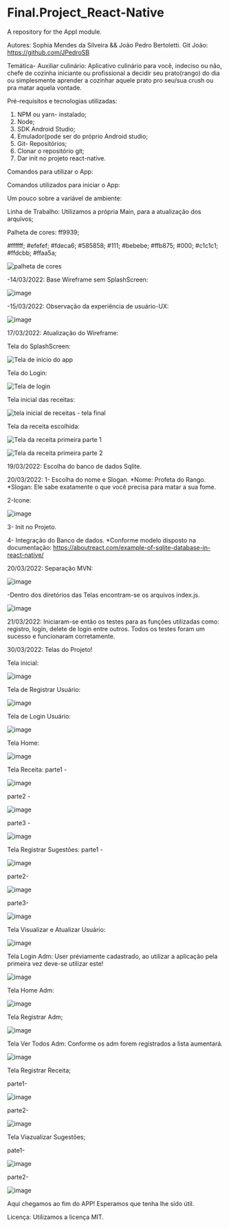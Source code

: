 # Final.Project_React-Native
A repository for the AppI module.

Autores: Sophia Mendes da Silveira && João Pedro Bertoletti.
Git João: https://github.com/JPedroSB

Temática- Auxiliar culinário: Aplicativo culinário para você, indeciso ou não, chefe de cozinha iniciante ou profissional a decidir seu prato(rango) do dia ou simplesmente aprender a cozinhar aquele prato pro seu/sua crush ou pra matar aquela vontade.

Pré-requisitos e tecnologias utilizadas:
1. NPM ou yarn- instalado;
2. Node;
3. SDK Android Studio;
4. Emulador(pode ser do próprio Android studio;
5. Git- Repositórios;
6. Clonar o repositório git;
7. Dar init no projeto react-native.


Comandos para utilizar o App:

Comandos utilizados para iniciar o App:

Um pouco sobre a variável de ambiente:

Linha de Trabalho:
Utilizamos a própria Main, para a atualização dos arquivos;

Palheta de cores:
ff9939;

#ffffff; #efefef; #fdeca6; #585858; #111; #bebebe; #ffb875; #000; #c1c1c1; #ffdcbb; #ffaa5a;

![palheta de cores](https://user-images.githubusercontent.com/89792528/160531225-b76be5c5-a01b-4d91-a999-6fb17ee5c170.png)



-14/03/2022: Base Wireframe sem SplashScreen:

![image](https://user-images.githubusercontent.com/89554510/158917524-2c45a0ef-3443-4905-8e35-8adaaf2ad21d.png)


-15/03/2022: Observação da experiência de usuário-UX:

![image](https://user-images.githubusercontent.com/89554510/159123372-991f9ce1-df84-4ec9-9ea1-adcd208936bd.png)

17/03/2022: Atualização do Wireframe:


Tela do SplashScreen:

![Tela de inicio do app](https://user-images.githubusercontent.com/89792528/159138277-2856fc74-782e-4794-9809-b0a8fe3bb17c.png)


Tela do Login:

![Tela de login](https://user-images.githubusercontent.com/89792528/159138293-0c5b62ad-8293-4e7e-811f-71a265e40b4b.png)


Tela inicial das receitas:

![tela inicial de receitas - tela final](https://user-images.githubusercontent.com/89792528/159138298-64f0ec0e-1e94-4ad7-a885-9959b3f9e2bf.png)


Tela da receita escolhida:

![Tela da receita primeira parte 1](https://user-images.githubusercontent.com/89792528/159138327-cfeea888-eabe-4507-889e-0bae64e26ac6.png)

![Tela da receita primeira parte 2](https://user-images.githubusercontent.com/89792528/159138332-18d4bd9f-9bc3-4d3e-b9b1-c39f6734a070.png)


19/03/2022: Escolha do banco de dados Sqlite.

20/03/2022: 1- Escolha do nome e Slogan.
 *Nome: Profeta do Rango.
 *Slogan: Ele sabe exatamente o que você precisa para matar a sua fome.

 2-Icone:
 
 ![image](https://user-images.githubusercontent.com/89554510/160508500-59b9e00c-cc6b-4d6d-b3ad-2ef93aedd762.png)

 3- Init no Projeto.

 4- Integração do Banco de dados.
  *Conforme modelo disposto na documentação: https://aboutreact.com/example-of-sqlite-database-in-react-native/
  
20/03/2022: Separação MVN:

![image](https://user-images.githubusercontent.com/89554510/160684755-514790b6-bd3a-4a4d-ad0e-a6feb644baa0.png)

-Dentro dos diretórios das Telas encontram-se os arquivos index.js.

![image](https://user-images.githubusercontent.com/89554510/160684966-6ed9675f-848e-4526-97b6-b4af9722d2fe.png)


21/03/2022: Iniciaram-se então os testes para as funções utilizadas como: registro, login, delete de login entre outros.
Todos os testes foram um sucesso e funcionaram corretamente.


30/03/2022: Telas do Projeto!

Tela inicial:

  ![image](https://user-images.githubusercontent.com/89554510/160685225-5519ce3a-b2a7-45a7-85f4-2e00ee3b8cff.png)


Tela de Registrar Usuário:

  ![image](https://user-images.githubusercontent.com/89554510/160685332-61b7a4bc-fef0-41f8-9531-b3874fed9e05.png)


Tela de Login Usuário:

  ![image](https://user-images.githubusercontent.com/89554510/160685482-932a56bb-cb7c-4e4a-bf7a-2b0d0bb84be3.png)


Tela Home:

  ![image](https://user-images.githubusercontent.com/89554510/160685725-ce1efcc7-6f51-441c-b614-117a28f9463a.png)


Tela Receita:
parte1 -

  ![image](https://user-images.githubusercontent.com/89554510/160685833-cca3d65e-24f1-459f-99e6-cfe1da26ec35.png)

parte2 - 

  ![image](https://user-images.githubusercontent.com/89554510/160686055-4b39639a-ce28-4126-a8ae-5de2e4190bb8.png)


parte3 - 

  ![image](https://user-images.githubusercontent.com/89554510/160686186-5b08e2e9-384c-465d-a8a8-8dc08a7aa0ec.png)


Tela Registrar Sugestões:
parte1 -

  ![image](https://user-images.githubusercontent.com/89554510/160686452-0b5c7b47-8e84-470c-a754-615071f67871.png)


parte2-

  ![image](https://user-images.githubusercontent.com/89554510/160686599-cc705a1b-3a00-4284-bcac-a0b93ffa7ede.png)


parte3-

  ![image](https://user-images.githubusercontent.com/89554510/160686690-aae8d485-86b5-4137-aacd-e567e1c49391.png)


Tela Visualizar e Atualizar Usuário:

  ![image](https://user-images.githubusercontent.com/89554510/160686869-c13ad349-18aa-4102-b9e4-4876403944fe.png)


Tela Login Adm: User préviamente cadastrado, ao utilizar a aplicação pela primeira vez deve-se utilizar este!

  ![image](https://user-images.githubusercontent.com/89554510/160687242-712ff3d1-4450-4f9d-9caa-6f442c0feb04.png)


Tela Home Adm:

  ![image](https://user-images.githubusercontent.com/89554510/160687507-c2d85bc9-8c28-4756-8526-b3d849fa58a2.png)


Tela Registrar Adm;

![image](https://user-images.githubusercontent.com/89554510/160687601-7a2f2c99-195e-48af-a340-ab20ee61f277.png)


Tela Ver Todos Adm: Conforme os adm forem registrados a lista aumentará.

![image](https://user-images.githubusercontent.com/89554510/160687727-5949aeec-13df-4d6e-98f5-4f5be2940045.png)


Tela Registrar Receita;

parte1-

  ![image](https://user-images.githubusercontent.com/89554510/160687969-2637dfa7-856e-451c-b872-4592afda5cc0.png)


parte2-

  ![image](https://user-images.githubusercontent.com/89554510/160688074-8423c188-1609-4049-8f88-bec618d86306.png)


Tela Viazualizar Sugestões;

pate1- 

  ![image](https://user-images.githubusercontent.com/89554510/160688230-6ee8d77b-8742-44e7-adc8-ebb53f8465e7.png)


parte2-

![image](https://user-images.githubusercontent.com/89554510/160688350-365c3186-c952-453f-b9de-7213fefc791c.png)



Aqui chegamos ao fim do APP! Esperamos que tenha lhe sido útil.

Licença: Utilizamos a licença MIT.
